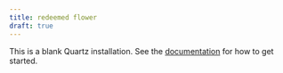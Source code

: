 ```yaml
---
title: redeemed flower
draft: true
---
```


This is a blank Quartz installation.
See the [documentation](https://quartz.jzhao.xyz) for how to get started.
